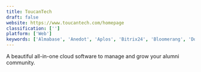 ```yaml
---
title: ToucanTech
draft: false 
website: https://www.toucantech.com/homepage
classification: ['']
platform: ['Web']
keywords: ['Almabase', 'Anedot', 'Aplos', 'Bitrix24', 'Bloomerang', 'DonorPerfect', 'DonorSnap', 'Eleo', 'EveryAction', 'GiveGab', 'Keela', 'Kindful', 'MobileCause', 'Silent Auction Pro', 'Tithe.ly', 'Vaave', 'VeryConnect']
---
```

A beautiful all-in-one cloud software to manage and grow your alumni community.